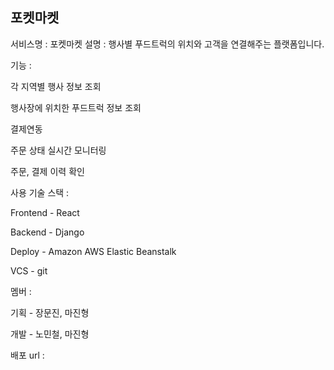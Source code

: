 ## 포켓마켓

서비스명 : 포켓마켓
설명 : 행사별 푸드트럭의 위치와 고객을 연결해주는 플랫폼입니다. 

기능 : 

각 지역별 행사 정보 조회

행사장에 위치한 푸드트럭 정보 조회

결제연동

주문 상태 실시간 모니터링

주문, 결제 이력 확인


사용 기술 스택 :

Frontend - React

Backend - Django

Deploy - Amazon AWS Elastic Beanstalk

VCS - git


멤버 :

기획 - 장문진, 마진형

개발 - 노민철, 마진형

배포 url : 

